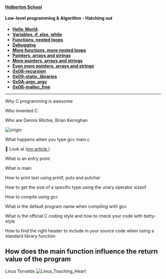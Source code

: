 

####  **[Holberton School](https://www.holbertonschool.com/)**


#### Low-level programming & Algorithm - Hatching out

- **[Hello,World](https://github.com/Sb0009/holbertonschool-low_level_programming/tree/master/0x00-hello_world)**: 
- **[Variables, if, else, while](https://github.com/Sb0009/holbertonschool-low_level_programming/tree/master/0x01-variables_if_else_while)**
- **[Functions, nested loops](https://github.com/Sb0009/holbertonschool-low_level_programming/tree/master/0x02-functions_nested_loops)**.
- **[Debugging](https://github.com/Sb0009/holbertonschool-low_level_programming/tree/master/0x03-debugging)**
- **[More functions, more nested loops](https://github.com/Sb0009/holbertonschool-low_level_programming/tree/master/0x04-more_functions_nested_loops)**
- **[Pointers, arrays and strings](https://github.com/Sb0009/holbertonschool-low_level_programming/tree/master/0x05-pointers_arrays_strings)**
- **[More pointers, arrays and strings](https://github.com/Sb0009/holbertonschool-low_level_programming/tree/master/0x06-pointers_arrays_strings)**
- **[Even more pointers, arrays and strings ](https://github.com/Sb0009/holbertonschool-low_level_programming/tree/master/0x07-pointers_arrays_strings)**
- **[0x08-recursion](https://github.com/Sb0009/holbertonschool-low_level_programming/tree/master/0x08-recursion)**
- **[0x09-static_libraries](https://github.com/Sb0009/holbertonschool-low_level_programming/tree/master/0x09-static_libraries)**
- **[0x0A-argc_argv](https://github.com/Sb0009/holbertonschool-low_level_programming/tree/master/0x0A-argc_argv)**
- **[0x0B-malloc_free](https://github.com/Sb0009/holbertonschool-low_level_programming/tree/master/0x0B-malloc_free)**


------------------------  

Why C programming is awesome

Who invented C

Who are Dennis Ritchie, Brian Kernighan 

![origin](https://user-images.githubusercontent.com/96126445/156945268-debe3238-1e8b-4235-ad3d-45ef30924a0a.jpg)


What happens when you type gcc main.c

📜
Look at ([my article ](https://medium.com/@sihambadyine))

What is an entry point

What is main

How to print text using printf, puts and putchar

How to get the size of a specific type using the unary operator sizeof

How to compile using gcc

What is the default program name when compiling with gcc

What is the official C coding style and how to check your code with betty-style

How to find the right header to include in your source code when using a standard
library function

How does the main function influence the return value of the program
------------------------  
Linus Torvalds
![Linus_Touching_Heart](https://user-images.githubusercontent.com/96126445/156945447-9064595a-b98f-4282-a178-53f3cbac674c.gif)





